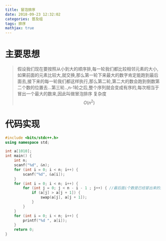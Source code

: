 ```yaml
---
title: 冒泡排序
date: 2018-09-23 12:32:02
categories: 普及组
tags: 排序
mathjax: true 
---
```


# 主要思想

>假设我们现在要按照从小到大的顺序排,每一轮我们都比较相邻元素的大小,如果前面的元素比较大,就交换,那么第一轮下来最大的数字肯定能跑到最后面去,接下来的每一轮我们都这样执行,那么第二轮,第二大的数会跑到倒数第二个数的位置去...第三轮..,n-1轮之后,整个序列就会变成有序的,每次相当于冒出一个最大的数来,因此叫做冒泡排序
>复杂度
>$$
>O(n^2)
>$$
>


# 代码实现



```c++
#include <bits/stdc++.h>
using namespace std;

int a[1010];
int main() {
    int n;
    scanf("%d", &n);
    for (int i = 0; i < n; i++) {
        scanf("%d", &a[i]);
    }
    for (int i = 0; i < n; i++) {
        for (int j = 0; j < n - i - 1 ; j++) { //最后面i个数是已经冒出来的i个数，不用再比较了
            if (a[j] > a[j + 1]) {
                swap(a[j], a[j + 1]);
            }
        }
    }
    for (int i = 0; i < n; i++) {
        printf("%d ", a[i]);
    }
    return 0;
}
```
